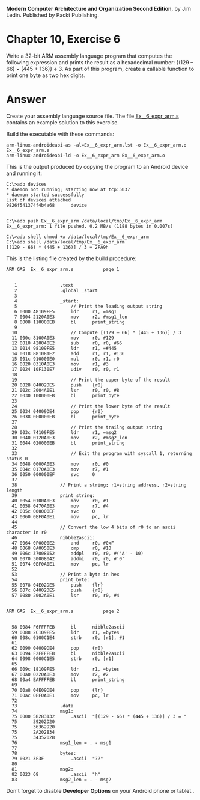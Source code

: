__Modern Computer Architecture and Organization Second Edition__, by Jim Ledin. Published by Packt Publishing.
# Chapter 10, Exercise 6

Write a 32-bit ARM assembly language program that computes the following expression and prints the result as a hexadecimal number: {(129 – 66) &times; (445 + 136)} &div; 3. As part of this program, create a callable function to print one byte as two hex digits.

# Answer
Create your assembly language source file. The file [Ex__6_expr_arm.s](src/Ex__6_expr_arm.s) contains an example solution to this exercise.
 
Build the executable with these commands:
```
arm-linux-androideabi-as -al=Ex__6_expr_arm.lst -o Ex__6_expr_arm.o Ex__6_expr_arm.s
arm-linux-androideabi-ld -o Ex__6_expr_arm Ex__6_expr_arm.o
```

This is the output produced by copying the program to an Android device and running it:
```
C:\>adb devices
* daemon not running; starting now at tcp:5037
* daemon started successfully
List of devices attached
9826f541374f4b4a68      device


C:\>adb push Ex__6_expr_arm /data/local/tmp/Ex__6_expr_arm
Ex__6_expr_arm: 1 file pushed. 0.2 MB/s (1188 bytes in 0.007s)

C:\>adb shell chmod +x /data/local/tmp/Ex__6_expr_arm
C:\>adb shell /data/local/tmp/Ex__6_expr_arm
[(129 - 66) * (445 + 136)] / 3 = 2FA9h
```

This is the listing file created by the build procedure:
```
ARM GAS  Ex__6_expr_arm.s 			page 1


   1              	.text
   2              	.global _start
   3              	
   4              	_start:
   5              	    // Print the leading output string
   6 0000 A8109FE5 	    ldr     r1, =msg1
   7 0004 2120A0E3 	    mov     r2, #msg1_len
   8 0008 110000EB 	    bl      print_string
   9              	
  10              	    // Compute [(129 – 66) * (445 + 136)] / 3
  11 000c 8100A0E3 	    mov     r0, #129
  12 0010 420040E2 	    sub     r0, r0, #66
  13 0014 98109FE5 	    ldr     r1, =#445
  14 0018 881081E2 	    add     r1, r1, #136
  15 001c 910000E0 	    mul     r0, r1, r0
  16 0020 0310A0E3 	    mov     r1, #3
  17 0024 10F130E7 	    udiv    r0, r0, r1
  18              	
  19              	    // Print the upper byte of the result
  20 0028 04002DE5 	    push    {r0}
  21 002c 2004A0E1 	    lsr     r0, r0, #8
  22 0030 100000EB 	    bl      print_byte
  23              	
  24              	    // Print the lower byte of the result    
  25 0034 04009DE4 	    pop     {r0}
  26 0038 0E0000EB 	    bl      print_byte
  27              	    
  28              	    // Print the trailng output string
  29 003c 74109FE5 	    ldr     r1, =msg2
  30 0040 0120A0E3 	    mov     r2, #msg2_len
  31 0044 020000EB 	    bl      print_string
  32              	    
  33              	    // Exit the program with syscall 1, returning status 0
  34 0048 0000A0E3 	    mov     r0, #0
  35 004c 0170A0E3 	    mov     r7, #1
  36 0050 000000EF 	    svc     0
  37              	
  38              	// Print a string; r1=string address, r2=string length
  39              	print_string:
  40 0054 0100A0E3 	    mov     r0, #1
  41 0058 0470A0E3 	    mov     r7, #4
  42 005c 000000EF 	    svc     0
  43 0060 0EF0A0E1 	    mov     pc, lr
  44              	
  45              	// Convert the low 4 bits of r0 to an ascii character in r0
  46              	nibble2ascii:
  47 0064 0F0000E2 	    and     r0, #0xF
  48 0068 0A0050E3 	    cmp     r0, #10
  49 006c 37008052 	    addpl   r0, r0, #('A' - 10)
  50 0070 30008042 	    addmi   r0, r0, #'0'
  51 0074 0EF0A0E1 	    mov     pc, lr
  52              	
  53              	// Print a byte in hex    
  54              	print_byte:
  55 0078 04E02DE5 	    push    {lr}
  56 007c 04002DE5 	    push    {r0}
  57 0080 2002A0E1 	    lsr     r0, r0, #4


ARM GAS  Ex__6_expr_arm.s 			page 2


  58 0084 F6FFFFEB 	    bl      nibble2ascii
  59 0088 2C109FE5 	    ldr     r1, =bytes
  60 008c 0100C1E4 	    strb    r0, [r1], #1
  61              	
  62 0090 04009DE4 	    pop     {r0}
  63 0094 F2FFFFEB 	    bl      nibble2ascii
  64 0098 0000C1E5 	    strb    r0, [r1]
  65              	
  66 009c 18109FE5 	    ldr     r1, =bytes
  67 00a0 0220A0E3 	    mov     r2, #2
  68 00a4 EAFFFFEB 	    bl      print_string
  69              	    
  70 00a8 04E09DE4 	    pop     {lr}
  71 00ac 0EF0A0E1 	    mov     pc, lr
  72              	        
  73              	.data
  74              	msg1:
  75 0000 5B283132 	    .ascii  "[(129 - 66) * (445 + 136)] / 3 = "
  75      39202D20 
  75      36362920 
  75      2A202834 
  75      3435202B 
  76              	msg1_len = . - msg1
  77              	
  78              	bytes:
  79 0021 3F3F     	    .ascii  "??"
  80              	
  81              	msg2:
  82 0023 68       	    .ascii  "h"
  83              	msg2_len = . - msg2
```
Don't forget to disable **Developer Options** on your Android phone or tablet..

